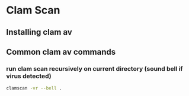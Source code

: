 # Clam Scan

## Installing clam av

## Common clam av commands

### run clam scan recursively on current directory (sound bell if virus detected)
```bash
clamscan -vr --bell .
```


